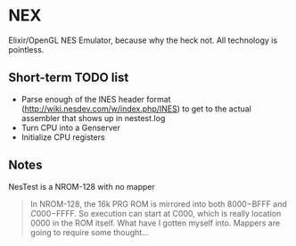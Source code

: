 # NEX

Elixir/OpenGL NES Emulator, because why the heck not.
All technology is pointless.


## Short-term TODO list

* Parse enough of the INES header format (http://wiki.nesdev.com/w/index.php/INES) to get to the actual assembler that shows up in nestest.log
* Turn CPU into a Genserver
* Initialize CPU registers


## Notes

NesTest is a NROM-128 with no mapper
 > In NROM-128, the 16k PRG ROM is mirrored into both $8000-$BFFF and $C000-$FFFF.
So execution can start at C000, which is really location 0000 in the ROM itself. 
What have I gotten myself into. Mappers are going to require some thought...
